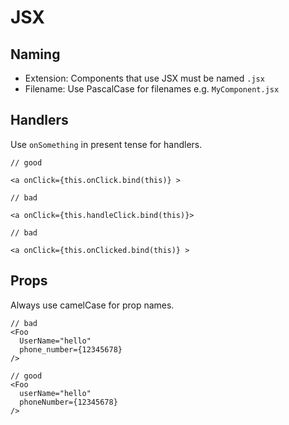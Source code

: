 JSX
====

Naming
------

- Extension: Components that use JSX must be named `.jsx`
- Filename: Use PascalCase for filenames e.g. `MyComponent.jsx`

Handlers
--------

Use `onSomething` in present tense for handlers.

```
// good

<a onClick={this.onClick.bind(this)} >

// bad

<a onClick={this.handleClick.bind(this)}>

// bad

<a onClick={this.onClicked.bind(this)} >

```


Props
------


Always use camelCase for prop names.

```
// bad
<Foo
  UserName="hello"
  phone_number={12345678}
/>

// good
<Foo
  userName="hello"
  phoneNumber={12345678}
/>
```
